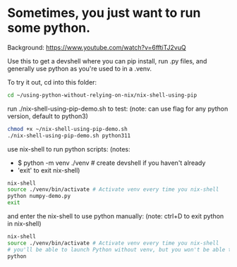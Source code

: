# Sometimes, you just want to run some python.
Background: https://www.youtube.com/watch?v=6fftiTJ2vuQ

Use this to get a devshell where you can pip install, run .py files, and generally use python as you're used to in a .venv.

To try it out, cd into this folder: 
```bash
cd ~/using-python-without-relying-on-nix/nix-shell-using-pip
```

run ./nix-shell-using-pip-demo.sh to test:
(note: can use flag for any python version, default to python3)
```bash
chmod +x ~/nix-shell-using-pip-demo.sh
./nix-shell-using-pip-demo.sh python311
```

use nix-shell to run python scripts:
(notes: 
- $ python -m venv ./venv # create devshell if you haven't already
- 'exit' to exit nix-shell)
```bash
nix-shell
source ./venv/bin/activate # Activate venv every time you nix-shell
python numpy-demo.py
exit
```

and enter the nix-shell to use python manually:
(note: ctrl+D to exit python in nix-shell)
```bash
nix-shell
source ./venv/bin/activate # Activate venv every time you nix-shell
# you'll be able to launch Python without venv, but you won't be able to use pip, and you won't have any of your modules
python
```